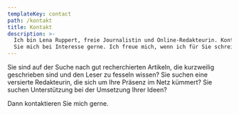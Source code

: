 ```yaml
---
templateKey: contact
path: /kontakt
title: Kontakt
description: >-
  Ich bin Lena Ruppert, freie Journalistin und Online-Redakteurin. Kontaktieren
  Sie mich bei Interesse gerne. Ich freue mich, wenn ich für Sie schreiben darf.
---
```


Sie sind auf der Suche nach gut recherchierten Artikeln, die kurzweilig geschrieben sind und den Leser zu fesseln wissen? Sie suchen eine versierte Redakteurin, die sich um Ihre Präsenz im Netz kümmert? Sie suchen Unterstützung bei der Umsetzung Ihrer Ideen?

Dann kontaktieren Sie mich gerne.
